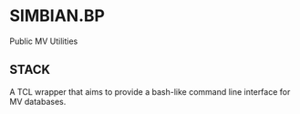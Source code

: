 # SIMBIAN.BP
Public MV Utilities

## STACK

A TCL wrapper that aims to provide a bash-like command line interface for MV databases.
